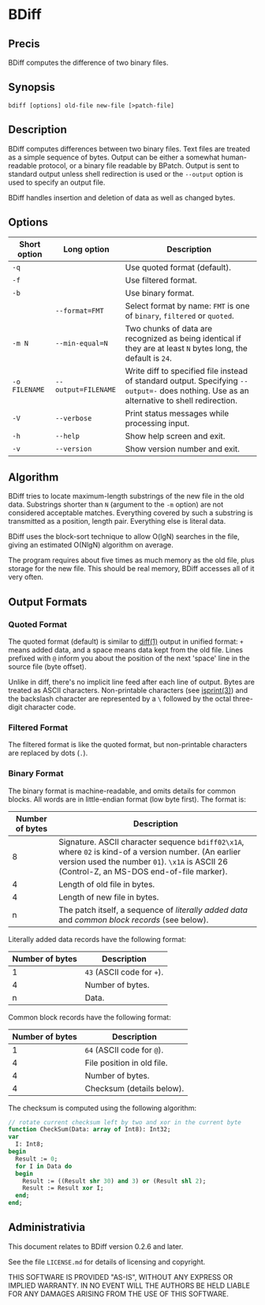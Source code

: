 # BDiff

## Precis

BDiff computes the difference of two binary files.

## Synopsis 

    bdiff [options] old-file new-file [>patch-file]

## Description

BDiff computes differences between two binary files. Text files are treated as a simple sequence of bytes. Output can be either a somewhat human-readable protocol, or a binary file readable by BPatch. Output is sent to standard output unless shell redirection is used or the `--output` option is used to specify an output file.

BDiff handles insertion and deletion of data as well as changed bytes.

## Options

| Short option | Long option | Description |
|--------------|-------------|-------------|
| `-q`         |             | Use quoted format (default). |
| `-f`         |             | Use filtered format. |
| `-b`         |             | Use binary format. |
|              | `--format=FMT`| Select format by name: `FMT` is one of `binary`, `filtered` or `quoted`. |
|`-m N`        | `--min-equal=N`| Two chunks of data are recognized as being identical if they are at least `N` bytes long, the default is `24`. |
| `-o FILENAME` | `--output=FILENAME`| Write diff to specified file instead of standard output. Specifying `--output=-` does nothing. Use as an alternative to shell redirection. |
| `-V`          |  `--verbose`| Print status messages while processing input. |
|`-h`           |  `--help`   | Show help screen and exit. |
|`-v`           |  `--version`| Show version number and exit. |

## Algorithm

BDiff tries to locate maximum-length substrings of the new file in the old data. Substrings shorter than `N` (argument to the `-m` option) are not considered acceptable matches. Everything covered by such a substring is transmitted as a position, length pair. Everything else is literal data.

BDiff uses the block-sort technique to allow O(lgN) searches in the file, giving an estimated O(NlgN) algorithm on average.

The program requires about five times as much memory as the old file, plus storage for the new file. This should be real memory, BDiff accesses all of it very often.

## Output Formats

### Quoted Format

The quoted format (default) is similar to [diff(1)] output in unified format: `+` means added data, and a space means data kept from the old file. Lines prefixed with `@` inform you about the position of the next 'space' line in the source file (byte offset).

Unlike in diff, there's no implicit line feed after each line of output. Bytes are treated as ASCII characters. Non-printable characters (see [isprint(3)]) and the backslash character are represented by a `\` followed by the octal three-digit character code.

### Filtered Format

The filtered format is like the quoted format, but non-printable characters are replaced by dots (`.`).

### Binary Format

The binary format is machine-readable, and omits details for common blocks. All words are in little-endian format (low byte first). The format is:

| Number of bytes | Description |
|-----------------|-------------|
| 8 | Signature. ASCII character sequence `bdiff02\x1A`, where `02` is kind-of a version number. (An earlier version used the number `01`). `\x1A` is ASCII 26 (Control-Z, an MS-DOS end-of-file marker). |
| 4 | Length of old file in bytes. |
| 4 | Length of new file in bytes. |
| n | The patch itself, a sequence of _literally added data_ and _common block records_ (see below). |

Literally added data records have the following format:

| Number of bytes | Description                |
|-----------------|----------------------------|
|  1              | `43` (ASCII code for `+`). |
|  4              | Number of bytes.           |
|  n              | Data.                      |

Common block records have the following format:

| Number of bytes | Description                |
|-----------------|----------------------------|
| 1               | `64` (ASCII code for `@`). |
| 4               | File position in old file. |
| 4               | Number of bytes.           |
| 4               | Checksum (details below).  |

The checksum is computed using the following algorithm:

```pascal
// rotate current checksum left by two and xor in the current byte
function CheckSum(Data: array of Int8): Int32;
var
  I: Int8;
begin
  Result := 0;
  for I in Data do
  begin
    Result := ((Result shr 30) and 3) or (Result shl 2);
    Result := Result xor I;
  end;
end;
```

## Administrativia

This document relates to BDiff version 0.2.6 and later.

See the file `LICENSE.md` for details of licensing and copyright.

THIS SOFTWARE IS PROVIDED "AS-IS", WITHOUT ANY EXPRESS OR IMPLIED WARRANTY. IN NO EVENT WILL THE AUTHORS BE HELD LIABLE FOR ANY DAMAGES ARISING FROM THE USE OF THIS SOFTWARE.

[diff(1)]: https://man.openbsd.org/diff.1
[isprint(3)]: https://man.openbsd.org/isprint.3
